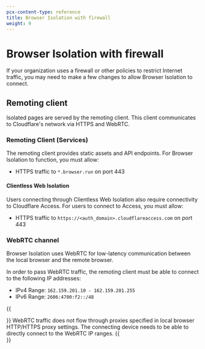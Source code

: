 ```yaml
---
pcx-content-type: reference
title: Browser Isolation with firewall
weight: 9
---
```


# Browser Isolation with firewall

If your organization uses a firewall or other policies to restrict Internet traffic, you may need to make a few changes to allow Browser Isolation to connect.

## Remoting client

Isolated pages are served by the remoting client. This client communicates to Cloudflare's network via HTTPS and WebRTC.

### Remoting Client (Services)

The remoting client provides static assets and API endpoints. For Browser Isolation to function, you must allow:

- HTTPS traffic to `*.browser.run` on port 443

#### Clientless Web Isolation

Users connecting through Clientless Web Isolation also require connectivity to Cloudflare Access. For users to connect to Access, you must allow:

- HTTPS traffic to `https://<auth_domain>.cloudflareaccess.com` on port 443

### WebRTC channel

Browser Isolation uses WebRTC for low-latency communication between the local browser and the remote browser. 

In order to pass WebRTC traffic, the remoting client must be able to connect to the following IP addresses:

- IPv4 Range: `162.159.201.10 - 162.159.201.255`
- IPv6 Range: `2606:4700:f2::/48`

{{<Aside type="note">}}
WebRTC traffic does not flow through proxies specified in local browser HTTP/HTTPS proxy settings. The connecting device needs to be able to directly connect to the WebRTC IP ranges.
{{</Aside>}}